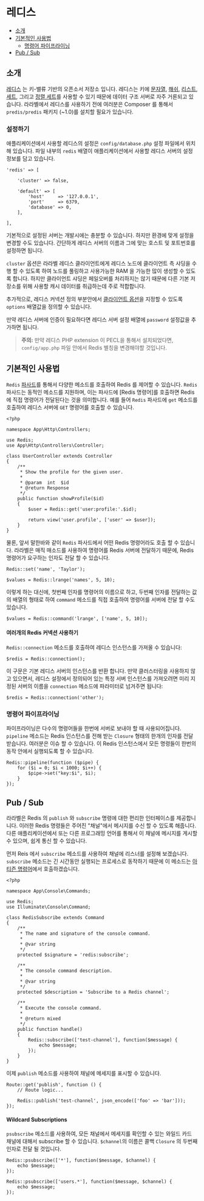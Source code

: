 # 레디스

- [소개](#introduction)
- [기본적인 사용법](#basic-usage)
    - [명령어 파이프라이닝](#pipelining-commands)
- [Pub / Sub](#pubsub)

<a name="introduction"></a>
## 소개

[레디스](http://redis.io) 는 키-밸류 기반의 오픈소서 저장소 입니다. 레디스는 키에 [문자열](http://redis.io/topics/data-types#strings), [해쉬](http://redis.io/topics/data-types#hashes), [리스트](http://redis.io/topics/data-types#lists), [세트](http://redis.io/topics/data-types#sets), 그리고 [정렬 세트](http://redis.io/topics/data-types#sorted-sets)를 사용할 수 있기 때문에 데이터 구조 서버로 자주 거론되고 있습니다. 라라벨에서 레디스를 사용하기 전에 여러분은 Composer 를 통해서 `predis/predis` 패키지 (~1.0)를 설치할 필요가 있습니다.

<a name="configuration"></a>
### 설정하기

애플리케이션에서 사용할 레디스의 설정은 `config/database.php` 설정 파일에서 위치해 있습니다. 파일 내부의 `redis` 배열이 애플리케이션에서 사용할 레디스 서버의 설정 정보를 담고 있습니다. 

    'redis' => [

        'cluster' => false,

        'default' => [
            'host'     => '127.0.0.1',
            'port'     => 6379,
            'database' => 0,
        ],

    ],

기본적으로 설정된 서버는 개발시에는 충분할 수 있습니다. 하지만 환경에 맞게 설정을 변경할 수도 있습니다. 간단하게 레디스 서버의 이름과 그에 맞는 호스트 및 포트번호를 설정하면 됩니다. 

`cluster` 옵션은 라라벨 레디스 클라이언트에게 레디스 노드에 클라이언트 측 샤딩을 수행 할 수 있도록 하여 노드를 풀링하고 사용가능한 RAM 을 가능한 많이 생성할 수 있도록 합니다. 하지만 클라이언트 샤딩은 페일오버를 처리하지는 않기 때문에 다른 기본 저장소를 위해 사용할 캐시 데이터를 취급하는데 주로 적합합니다.  

추가적으로, 레디스 커넥션 정의 부분안에서 [클라이언트 옵션](https://github.com/nrk/predis/wiki/Client-Options)을 지정할 수 있도록 `options` 배열값을 정의할 수 있습니다. 

만약 레디스 서버에 인증이 필요하다면 레디스 서버 설정 배열에 `password` 설정값을 추가하면 됩니다. 

> **주의:** 만약 레디스 PHP extension 이 PECL을 통해서 설치되었다면, `config/app.php` 파일 안에서 Redis 별칭을 변경해야할 것입니다. 

<a name="basic-usage"></a>
## 기본적인 사용법 

`Redis` [파사드](/docs/{{version}}/facades)를 통해서 다양한 메소드를 호출하여 Redis 를 제어할 수 있습니다. `Redis` 파사드는 동적인 메소드를 지원하며, 이는 파사드에 [Redis 명령어]를 호출하면 Redis 에 직접 명령어가 전달된다는 것을 의미합니다. 예를 들어 `Redis` 파사드에 `get` 메소드를 호출하여 레디스 서버에 `GET` 명령어를 호출할 수 있습니다. 

    <?php

    namespace App\Http\Controllers;

    use Redis;
    use App\Http\Controllers\Controller;

    class UserController extends Controller
    {
        /**
         * Show the profile for the given user.
         *
         * @param  int  $id
         * @return Response
         */
        public function showProfile($id)
        {
            $user = Redis::get('user:profile:'.$id);

            return view('user.profile', ['user' => $user]);
        }
    }

물론, 앞서 말한바와 같이 `Redis` 파사드에서 어떤 Redis 명령어라도 호출 할 수 있습니다. 라라벨은 매직 매소드를 사용하여 명령어를 Redis 서버에 전달하기 때문에, Redis 명령어가 요구하는 인자도 전달 할 수 있습니다. 

    Redis::set('name', 'Taylor');

    $values = Redis::lrange('names', 5, 10);

이렇게 하는 대신에, 첫번째 인자를 명령어의 이름으로 하고, 두번째 인자를 전달하는 값의 배열의 형태로 하여 `command` 메소드를 직접 호출하여 명령어를 서버에 전달 할 수도 있습니다. 

    $values = Redis::command('lrange', ['name', 5, 10]);

#### 여러개의 Redis 커넥션 사용하기

`Redis::connection` 메소드를 호출하여 레디스 인스턴스를 가져올 수 있습니다:

    $redis = Redis::connection();

이 구문은 기본 레디스 서버의 인스턴스를 반환 합니다. 만약 클러스터링을 사용하지 않고 있으면서, 레디스 설정에서 정의되어 있는 특정 서버 인스턴스를 가져오려면 미리 지정된 서버의 이름을 `connection` 메소드에 파라미터로 넘겨주면 됩니다:

    $redis = Redis::connection('other');

<a name="pipelining-commands"></a>
### 명령어 파이프라이닝

파이프라이닝은 다수의 명령어들을 한번에 서버로 보내야 할 때 사용되어집니다. `pipeline` 메소드는 Redis 인스턴스를 전해 받는 `Closure` 형태의 한개의 인자를 전달 받습니다. 여러분은 이슈 할 수 있습니다. 이 Redis 인스턴스에서 모든 명령들이 한번의 동작 안에서 실행되도록 할 수 있습니다. 

    Redis::pipeline(function ($pipe) {
        for ($i = 0; $i < 1000; $i++) {
            $pipe->set("key:$i", $i);
        }
    });

<a name="pubsub"></a>
## Pub / Sub

라라벨은 Redis 의 `publish` 와 `subscribe` 명령에 대한 편리한 인터페이스를 제공합니니다. 이러한 Redis 명령들은 주어진 "채널"에서  메시지를 수신 할 수 있도록 해줍니다. 다른 애플리케이션에서 또는 다른 프로그래밍 언어를 통해서 이 채널에 메시지를 게시할 수 있으며, 쉽게 통신 할 수 있습니다.

먼저 Reis 에서 `subscribe` 메소드를 사용하여 채널에 리스너를 설정해 보겠습니다. `subscribe` 메소드는 긴 시간동안 실행되는 프로세스로 동작하기 때문에 이 메소드는 [아티즌 명령어](/docs/{{version}}/artisan)에서 호출하겠습니다.

    <?php

    namespace App\Console\Commands;

    use Redis;
    use Illuminate\Console\Command;

    class RedisSubscribe extends Command
    {
        /**
         * The name and signature of the console command.
         *
         * @var string
         */
        protected $signature = 'redis:subscribe';

        /**
         * The console command description.
         *
         * @var string
         */
        protected $description = 'Subscribe to a Redis channel';

        /**
         * Execute the console command.
         *
         * @return mixed
         */
        public function handle()
        {
            Redis::subscribe(['test-channel'], function($message) {
                echo $message;
            });
        }
    }

이제 `publish` 메소드를 사용하여 채널에 메세지를 표시할 수 있습니다. 

    Route::get('publish', function () {
        // Route logic...

        Redis::publish('test-channel', json_encode(['foo' => 'bar']));
    });

#### Wildcard Subscriptions

`psubscribe` 메소드를 사용하여, 모든 채널에서 메세지를 확인할 수 있는 와일드 카드 채널에 대해서 subscribe 할 수 있습니다. `$channel`의 이름은 콜백 `Closure` 의 두번째 인자로 전달 될 것입니다. 

    Redis::psubscribe(['*'], function($message, $channel) {
        echo $message;
    });

    Redis::psubscribe(['users.*'], function($message, $channel) {
        echo $message;
    });